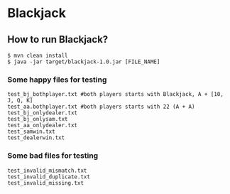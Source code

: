 # Blackjack

## How to run Blackjack?
    $ mvn clean install    
    $ java -jar target/blackjack-1.0.jar [FILE_NAME]

### Some happy files for testing
    test_bj_bothplayer.txt #both players starts with Blackjack, A + [10, J, Q, K]
    test_aa.bothplayer.txt #both players starts with 22 (A + A)
    test_bj_onlydealer.txt
    test_bj_onlysam.txt
    test_aa_onlydealer.txt
    test_samwin.txt
    test_dealerwin.txt
    
### Some bad files for testing   
    test_invalid_mismatch.txt
    test_invalid_duplicate.txt
    test_invalid_missing.txt
